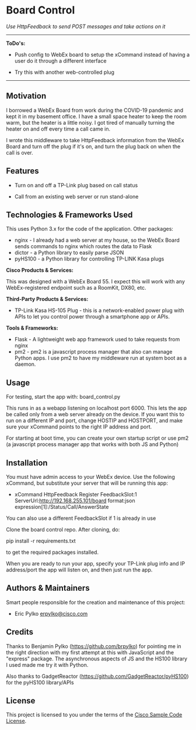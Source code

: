 # Board Control

*Use HttpFeedback to send POST messages and take actions on it*

---

**ToDo's:**

 - Push config to WebEx board to setup the xCommand instead of having
    a user do it through a different interface

 - Try this with another web-controlled plug

---

## Motivation

I borrowed a WebEx Board from work during the COVID-19 pandemic and kept it
in my basement office. I have a small space heater to keep the room warm,
but the heater is a little noisy. I got tired of manually turning the heater
on and off every time a call came in.

I wrote this middleware to take HttpFeedback information from the WebEx
Board and turn off the plug if it's on, and turn the plug back on when
the call is over.

## Features

 - Turn on and off a TP-Link plug based on call status

 - Call from an existing web server or run stand-alone

## Technologies & Frameworks Used

This uses Python 3.x for the code of the application. Other packages:

 - nginx - I already had a web server at my house, so the WebEx Board sends
   commands to nginx which routes the data to Flask
 - dictor - a Python library to easily parse JSON
 - pyHS100 - a Python library for controlling TP-LINK Kasa plugs

**Cisco Products & Services:**

This was designed with a WebEx Board 55. I expect this will work with any
WebEx-registered endpoint such as a RoomKit, DX80, etc.

**Third-Party Products & Services:**

 - TP-Link Kasa HS-105 Plug - this is a network-enabled power plug with
   APIs to let you control power through a smartphone app or APIs.

**Tools & Frameworks:**

 - Flask - A lightweight web app framework used to take requests from nginx
 - pm2 - pm2 is a javascript process manager that also can manage Python
   apps. I use pm2 to have my middleware run at system boot as a daemon.

## Usage

For testing, start the app with: board_control.py

This runs in as a webapp listening on localhost port 6000. This lets the
app be called only from a web server already on the device. If you want
this to run on a different IP and port, change HOSTIP and HOSTPORT, and
make sure your xCommand points to the right IP address and port.

For starting at boot time, you can create your own startup script or use
pm2 (a javascript process manager app that works with both JS and Python)

## Installation

You must have admin access to your WebEx device. Use the following xCommand,
but substitute your server that will be running this app:
  - xCommand HttpFeedback Register FeedbackSlot:1 ServerUrl:http://192.168.255.101/board format:json expression[1]:/Status/Call/AnswerState

You can also use a different FeedbackSlot if 1 is already in use

Clone the board control repo. After cloning, do:

  pip install -r requirements.txt

to get the required packages installed.

When you are ready to run your app, specify your TP-Link plug info and
IP address/port the app will listen on, and then just run the app.

## Authors & Maintainers

Smart people responsible for the creation and maintenance of this project:

- Eric Pylko <erpylko@cisco.com>

## Credits

Thanks to Benjamin Pylko (https://github.com/brpylko) for pointing me in
the right direction with my first attempt at this with JavaScript and
the "express" package. The asynchronous aspects of JS and the HS100
library I used made me try it with Python.

Also thanks to GadgetReactor (https://github.com/GadgetReactor/pyHS100) for
the pyHS100 library/APIs

## License

This project is licensed to you under the terms of the [Cisco Sample
Code License](./LICENSE).
